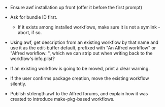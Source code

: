 
* Ensure awf installation up front (offer it before the first prompt)
* Ask for bundle ID first.
  * If it exists among installed workflows, make sure it is not a symlink - abort, if so.
* Using awf, get description from an existing workflow by that name and use it as the edit-buffer default, prefixed with "An Alfred workflow" or "Alfred workflow: ", which we can strip out when writing back to the workflow's info.plist?
* If an existing workflow is going to be moved, print a clear warning.
* If the user confirms package creation, move the existing workflow silently.

* Publish strlength.awf to the Alfred forums, and explain how it was created to introduce make-pkg-based workflows.

